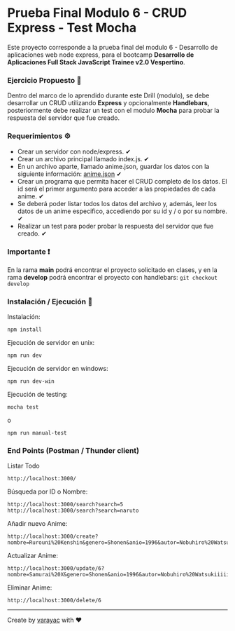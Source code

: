 # Prueba Final Modulo 6 - CRUD Express - Test Mocha

Este proyecto corresponde a la prueba final del modulo 6 - Desarrollo de aplicaciones web node express, para el bootcamp **Desarrollo de Aplicaciones Full Stack JavaScript Trainee v2.0 Vespertino**.

### Ejercicio Propuesto 🚀

Dentro del marco de lo aprendido durante este Drill (modulo), se debe desarrollar un CRUD utilizando **Express** y opcionalmente **Handlebars**, posteriormente debe realizar un test con el modulo **Mocha** para probar la respuesta del servidor que fue creado.

### Requerimientos ⚙️

-   Crear un servidor con node/express. ✔
-   Crear un archivo principal llamado index.js. ✔
-   En un archivo aparte, llamado anime.json, guardar los datos con la siguiente información: [anime.json](./anime.json) ✔
-   Crear un programa que permita hacer el CRUD completo de los datos. El id será el primer argumento para acceder a las propiedades de cada anime. ✔
-   Se deberá poder listar todos los datos del archivo y, además, leer los datos de un anime especifico, accediendo por su id y / o por su nombre. ✔
-   Realizar un test para poder probar la respuesta del servidor que fue creado. ✔

### Importante ❗️

En la rama **main** podrá encontrar el proyecto solicitado en clases, y en la rama **develop** podrá encontrar el proyecto con handlebars: `git checkout develop`

### Instalación / Ejecución 🧨

Instalación:

```
npm install
```

Ejecución de servidor en unix:

```
npm run dev
```

Ejecución de servidor en windows:

```
npm run dev-win
```

Ejecución de testing:

```
mocha test
```

o

```
npm run manual-test
```

### End Points (Postman / Thunder client)

Listar Todo

```
http://localhost:3000/
```

Búsqueda por ID o Nombre:

```
http://localhost:3000/search?search=5
http://localhost:3000/search?search=naruto
```

Añadir nuevo Anime:

```
http://localhost:3000/create?nombre=Rurouni%20Kenshin&genero=Shonen&anio=1996&autor=Nobuhiro%20Watsuki
```

Actualizar Anime:

```
http://localhost:3000/update/6?nombre=Samurai%20X&genero=Shonen&anio=1996&autor=Nobuhiro%20Watsukiiiiiii
```

Eliminar Anime:

```
http://localhost:3000/delete/6
```

---

Create by [varayac](https://github.com/varayac) with ♥️
